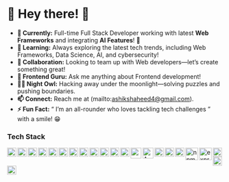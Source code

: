 # 🌟 Hey there! 👋

- **🔭 Currently:** Full-time Full Stack Developer working with latest **Web Frameworks** and integrating **AI Features**! 🚀
- **🌱 Learning:**  Always exploring the latest tech trends, including Web Frameworks, Data Science, AI, and cybersecurity!
- **👯 Collaboration:** Looking to team up with Web developers—let’s create something great!
- **💬 Frontend Guru:** Ask me anything about Frontend development!
- **🕵️‍♂️ Night Owl:** Hacking away under the moonlight—solving puzzles and pushing boundaries.
- **📫 Connect:** Reach me at (mailto:ashikshaheed4@gmail.com).
- **⚡ Fun Fact:** “ I’m an all-rounder who loves tackling tech challenges ” with a smile! 😁

### Tech Stack

<a href="https://www.java.com/en/"><img align="left" alt="java" title="java" width="21px" src="https://cdn.worldvectorlogo.com/logos/java.svg" /></a>
<a href="https://react.dev/"><img align="left" alt="react" title="react" width="21px" src="https://cdn.worldvectorlogo.com/logos/react-2.svg" /></a>
<a href="https://flutter.dev/"><img align="left" alt="flutter" title="flutter" width="21px" src="https://cdn.worldvectorlogo.com/logos/flutter.svg" /></a>
<a href="https://nodejs.org/"><img align="left" alt="NodeJS" title="NodeJS" width="21px" src="https://brandeps.com/logo-download/N/Node-JS-logo-vector-02.svg" /></a>
<a href="https://nextjs.org/"><img align="left" alt="NextJS" title="NextJS" width="21px" src="https://cdn.brandfetch.io/id2alue-rx/theme/dark/idqNI71Hra.svg?c=1dxbfHSJFAPEGdCLU4o5B" /></a>
<a href="https://www.mysql.com/"><img align="left" alt="sql" title="sql" width="21px" src="https://cdn.worldvectorlogo.com/logos/mysql-logo-pure.svg" /></a>
<a href="https://icons.getbootstrap.com/"><img align="left" alt="bootstrap" title="bootstrap" width="21px" src="https://cdn.worldvectorlogo.com/logos/bootstrap-icon.svg" /></a>
<a href="https://sass-lang.com/"><img align="left" alt="sass" title="sass" width="21px" src="https://cdn.worldvectorlogo.com/logos/sass-1.svg" /></a>
<a href="https://tailwindcss.com/"><img align="left" alt="tailwind" title="tailwind" width="21px" src="https://cdn.worldvectorlogo.com/logos/tailwind-css-2.svg" /></a>
<a href="https://www.python.org/"><img align="left" alt="python" title="python" width="21px" src="https://cdn.worldvectorlogo.com/logos/python-5.svg" /></a>
<a href="https://www.linux.org/"><img align="left" alt="linux" title="linux" width="21px" src="https://cdn.worldvectorlogo.com/logos/linux-tux.svg" /></a>
<a href="#"><img align="left" alt="git bash" title="git bash" width="21px" src="https://cdn.worldvectorlogo.com/logos/git-bash.svg" /></a>
<a href="#"><img align="left" alt="powershell" title="powershell" width="25px" src="https://github.com/user-attachments/assets/62247514-28e7-4658-ab76-716bcbc25a43" /></a>
<a href="#"><img align="left" alt="AWS" title="AWS" width="25px" src="https://github.com/user-attachments/assets/975cc9a5-85ea-4f44-b016-12cce3932e5f" /></a>
<a href="laravel.com"><img align="left" alt="laravel" title="laravel" width="21px" src="https://cdn.worldvectorlogo.com/logos/laravel-2.svg" /></a>
<a href="php.net"><img align="left" alt="php" title="php" width="21px" src="https://github.com/user-attachments/assets/c321c828-bff1-437f-80b3-425843d26785" /></a>

 <a href="#"><img align="left" alt="Laravel" title="Laravel" width="21px" src="https://upload.wikimedia.org/wikipedia/commons/9/99/Unofficial_JavaScript_logo_2.svg" /></a>

<a href="https://www.npmjs.com/"><img align="left" alt="npm" title="npm" width="29px" src="https://cdn.worldvectorlogo.com/logos/npm.svg" /></a>
<a href="https://expressjs.com/"><img align="left" alt="express" title="express" width="29px" src="https://netforemost.com/wp-content/uploads/2024/08/1646733543-1.webp"/></a>
<a href="vuejs.org"><img align="left" alt="svlet" title="svlet" width="21px" src="https://cdn.worldvectorlogo.com/logos/svelte-1.svg" /></a>
<a href="vuejs.org"><img align="left" alt="vue" title="vue" width="21px" src="https://cdn.worldvectorlogo.com/logos/vue-9.svg" /></a>
<a href="nuxtjs.org"><img align="left" alt="vue nuxt" title="vue nuxt" width="21px" src="https://cdn.worldvectorlogo.com/logos/nuxt-2.svg" /></a>
  <br>
  <br>

